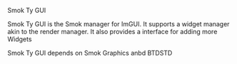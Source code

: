 Smok Ty GUI

Smok Ty GUI is the Smok manager for ImGUI. It supports a widget manager akin to the render manager.
It also provides a interface for adding more Widgets

Smok Ty GUI depends on Smok Graphics anbd BTDSTD